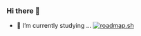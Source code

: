 ### Hi there 👋
- 🌱 I’m currently studying ...
[![roadmap.sh](https://api.roadmap.sh/v1-badge/tall/657424505145316d25da6180?variant=dark)](https://roadmap.sh)
<!--
**khanhnt22/khanhnt22** is a ✨ _special_ ✨ repository because its `README.md` (this file) appears on your GitHub profile.

Here are some ideas to get you started:

- 🔭 I’m currently working on ...
- 🌱 I’m currently learning ...
- 👯 I’m looking to collaborate on ...
- 🤔 I’m looking for help with ...
- 💬 Ask me about ...
- 📫 How to reach me: ...
- 😄 Pronouns: ...
- ⚡ Fun fact: ...
-->
